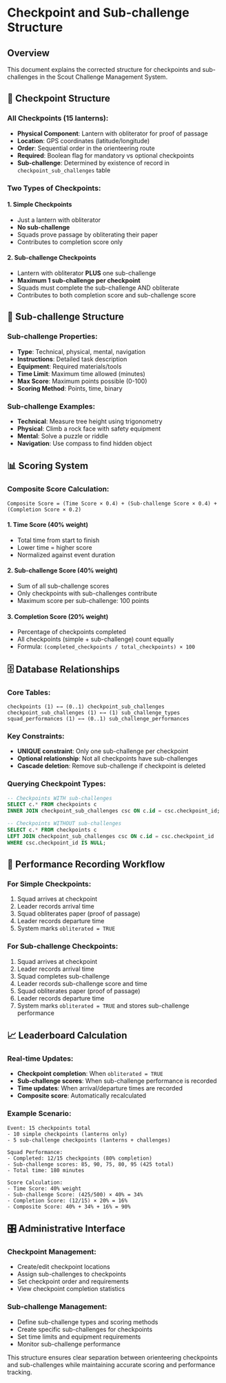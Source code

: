 # Checkpoint and Sub-challenge Structure

## Overview
This document explains the corrected structure for checkpoints and sub-challenges in the Scout Challenge Management System.

## 🏮 **Checkpoint Structure**

### **All Checkpoints (15 lanterns):**
- **Physical Component**: Lantern with obliterator for proof of passage
- **Location**: GPS coordinates (latitude/longitude)
- **Order**: Sequential order in the orienteering route
- **Required**: Boolean flag for mandatory vs optional checkpoints
- **Sub-challenge**: Determined by existence of record in `checkpoint_sub_challenges` table

### **Two Types of Checkpoints:**

#### 1. **Simple Checkpoints**
- Just a lantern with obliterator
- **No sub-challenge**
- Squads prove passage by obliterating their paper
- Contributes to completion score only

#### 2. **Sub-challenge Checkpoints**
- Lantern with obliterator **PLUS** one sub-challenge
- **Maximum 1 sub-challenge per checkpoint**
- Squads must complete the sub-challenge AND obliterate
- Contributes to both completion score and sub-challenge score

## 🎯 **Sub-challenge Structure**

### **Sub-challenge Properties:**
- **Type**: Technical, physical, mental, navigation
- **Instructions**: Detailed task description
- **Equipment**: Required materials/tools
- **Time Limit**: Maximum time allowed (minutes)
- **Max Score**: Maximum points possible (0-100)
- **Scoring Method**: Points, time, binary

### **Sub-challenge Examples:**
- **Technical**: Measure tree height using trigonometry
- **Physical**: Climb a rock face with safety equipment
- **Mental**: Solve a puzzle or riddle
- **Navigation**: Use compass to find hidden object

## 📊 **Scoring System**

### **Composite Score Calculation:**
```
Composite Score = (Time Score × 0.4) + (Sub-challenge Score × 0.4) + (Completion Score × 0.2)
```

#### **1. Time Score (40% weight)**
- Total time from start to finish
- Lower time = higher score
- Normalized against event duration

#### **2. Sub-challenge Score (40% weight)**
- Sum of all sub-challenge scores
- Only checkpoints with sub-challenges contribute
- Maximum score per sub-challenge: 100 points

#### **3. Completion Score (20% weight)**
- Percentage of checkpoints completed
- All checkpoints (simple + sub-challenge) count equally
- Formula: `(completed_checkpoints / total_checkpoints) × 100`

## 🗄️ **Database Relationships**

### **Core Tables:**
```
checkpoints (1) ←→ (0..1) checkpoint_sub_challenges
checkpoint_sub_challenges (1) ←→ (1) sub_challenge_types
squad_performances (1) ←→ (0..1) sub_challenge_performances
```

### **Key Constraints:**
- **UNIQUE constraint**: Only one sub-challenge per checkpoint
- **Optional relationship**: Not all checkpoints have sub-challenges
- **Cascade deletion**: Remove sub-challenge if checkpoint is deleted

### **Querying Checkpoint Types:**
```sql
-- Checkpoints WITH sub-challenges
SELECT c.* FROM checkpoints c
INNER JOIN checkpoint_sub_challenges csc ON c.id = csc.checkpoint_id;

-- Checkpoints WITHOUT sub-challenges
SELECT c.* FROM checkpoints c
LEFT JOIN checkpoint_sub_challenges csc ON c.id = csc.checkpoint_id
WHERE csc.checkpoint_id IS NULL;
```

## 🔄 **Performance Recording Workflow**

### **For Simple Checkpoints:**
1. Squad arrives at checkpoint
2. Leader records arrival time
3. Squad obliterates paper (proof of passage)
4. Leader records departure time
5. System marks `obliterated = TRUE`

### **For Sub-challenge Checkpoints:**
1. Squad arrives at checkpoint
2. Leader records arrival time
3. Squad completes sub-challenge
4. Leader records sub-challenge score and time
5. Squad obliterates paper (proof of passage)
6. Leader records departure time
7. System marks `obliterated = TRUE` and stores sub-challenge performance

## 📈 **Leaderboard Calculation**

### **Real-time Updates:**
- **Checkpoint completion**: When `obliterated = TRUE`
- **Sub-challenge scores**: When sub-challenge performance is recorded
- **Time updates**: When arrival/departure times are recorded
- **Composite score**: Automatically recalculated

### **Example Scenario:**
```
Event: 15 checkpoints total
- 10 simple checkpoints (lanterns only)
- 5 sub-challenge checkpoints (lanterns + challenges)

Squad Performance:
- Completed: 12/15 checkpoints (80% completion)
- Sub-challenge scores: 85, 90, 75, 80, 95 (425 total)
- Total time: 180 minutes

Score Calculation:
- Time Score: 40% weight
- Sub-challenge Score: (425/500) × 40% = 34%
- Completion Score: (12/15) × 20% = 16%
- Composite Score: 40% + 34% + 16% = 90%
```

## 🎛️ **Administrative Interface**

### **Checkpoint Management:**
- Create/edit checkpoint locations
- Assign sub-challenges to checkpoints
- Set checkpoint order and requirements
- View checkpoint completion statistics

### **Sub-challenge Management:**
- Define sub-challenge types and scoring methods
- Create specific sub-challenges for checkpoints
- Set time limits and equipment requirements
- Monitor sub-challenge performance

This structure ensures clear separation between orienteering checkpoints and sub-challenges while maintaining accurate scoring and performance tracking. 